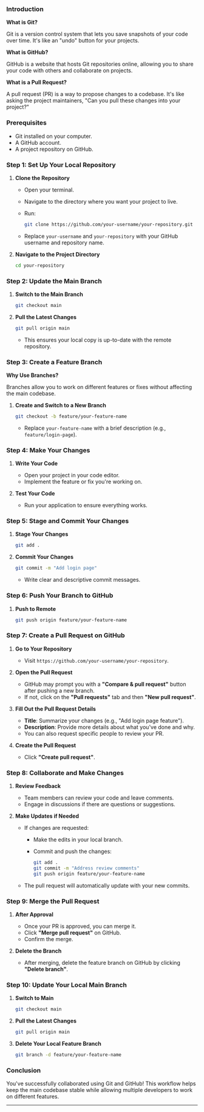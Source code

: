 ### **Introduction**

**What is Git?**

Git is a version control system that lets you save snapshots of your code over time. It's like an "undo" button for your projects.

**What is GitHub?**

GitHub is a website that hosts Git repositories online, allowing you to share your code with others and collaborate on projects.

**What is a Pull Request?**

A pull request (PR) is a way to propose changes to a codebase. It's like asking the project maintainers, "Can you pull these changes into your project?"

### **Prerequisites**

- Git installed on your computer.
- A GitHub account.
- A project repository on GitHub.

### **Step 1: Set Up Your Local Repository**

1. **Clone the Repository**

   - Open your terminal.
   - Navigate to the directory where you want your project to live.
   - Run:

     ```bash
     git clone https://github.com/your-username/your-repository.git
     ```

   - Replace `your-username` and `your-repository` with your GitHub username and repository name.

2. **Navigate to the Project Directory**

   ```bash
   cd your-repository
   ```

### **Step 2: Update the Main Branch**

1. **Switch to the Main Branch**

   ```bash
   git checkout main
   ```

2. **Pull the Latest Changes**

   ```bash
   git pull origin main
   ```

   - This ensures your local copy is up-to-date with the remote repository.

### **Step 3: Create a Feature Branch**

**Why Use Branches?**

Branches allow you to work on different features or fixes without affecting the main codebase.

1. **Create and Switch to a New Branch**

   ```bash
   git checkout -b feature/your-feature-name
   ```

   - Replace `your-feature-name` with a brief description (e.g., `feature/login-page`).

### **Step 4: Make Your Changes**

1. **Write Your Code**

   - Open your project in your code editor.
   - Implement the feature or fix you're working on.

2. **Test Your Code**

   - Run your application to ensure everything works.

### **Step 5: Stage and Commit Your Changes**

1. **Stage Your Changes**

   ```bash
   git add .
   ```

2. **Commit Your Changes**

   ```bash
   git commit -m "Add login page"
   ```

   - Write clear and descriptive commit messages.

### **Step 6: Push Your Branch to GitHub**

1. **Push to Remote**

   ```bash
   git push origin feature/your-feature-name
   ```

### **Step 7: Create a Pull Request on GitHub**

1. **Go to Your Repository**

   - Visit `https://github.com/your-username/your-repository`.

2. **Open the Pull Request**

   - GitHub may prompt you with a **"Compare & pull request"** button after pushing a new branch.
   - If not, click on the **"Pull requests"** tab and then **"New pull request"**.

3. **Fill Out the Pull Request Details**

   - **Title**: Summarize your changes (e.g., "Add login page feature").
   - **Description**: Provide more details about what you've done and why.
   - You can also request specific people to review your PR.

4. **Create the Pull Request**

   - Click **"Create pull request"**.

### **Step 8: Collaborate and Make Changes**

1. **Review Feedback**

   - Team members can review your code and leave comments.
   - Engage in discussions if there are questions or suggestions.

2. **Make Updates if Needed**

   - If changes are requested:
     - Make the edits in your local branch.
     - Commit and push the changes:

       ```bash
       git add .
       git commit -m "Address review comments"
       git push origin feature/your-feature-name
       ```

   - The pull request will automatically update with your new commits.

### **Step 9: Merge the Pull Request**

1. **After Approval**

   - Once your PR is approved, you can merge it.
   - Click **"Merge pull request"** on GitHub.
   - Confirm the merge.

2. **Delete the Branch**

   - After merging, delete the feature branch on GitHub by clicking **"Delete branch"**.

### **Step 10: Update Your Local Main Branch**

1. **Switch to Main**

   ```bash
   git checkout main
   ```

2. **Pull the Latest Changes**

   ```bash
   git pull origin main
   ```

3. **Delete Your Local Feature Branch**

   ```bash
   git branch -d feature/your-feature-name
   ```

### **Conclusion**

You've successfully collaborated using Git and GitHub! This workflow helps keep the main codebase stable while allowing multiple developers to work on different features.

---
